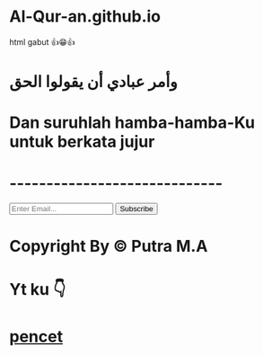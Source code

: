 # Al-Qur-an.github.io

html gabut 👍😁👍

<!DOCTYPE html>
<html lang="en">
<head>
    <meta charset="UTF-8">
    <title>Ingat</title>
</head>
<body>
    <link rel="stylesheet" href="c.css">
    <h1 class="ingat">وأمر عبادي أن يقولوا الحق</h1>
    <h1 class="arti">Dan suruhlah hamba-hamba-Ku untuk berkata jujur</h1>
    <h1>-----------------------------</h1>
    <input type="email" placeholder="Enter Email..." required>
    <button type="submit" class="button_1">Subscribe</button>
    <h1>Copyright By &copy Putra M.A</h1>
    <h1>Yt ku 👇</h1>
    <a href="https://youtube.com/@yt_pma-official?si=Xm_-aN0OmZ0rI-3a" target="_blank">
    <h1>pencet</h1>
</body>
</html>
